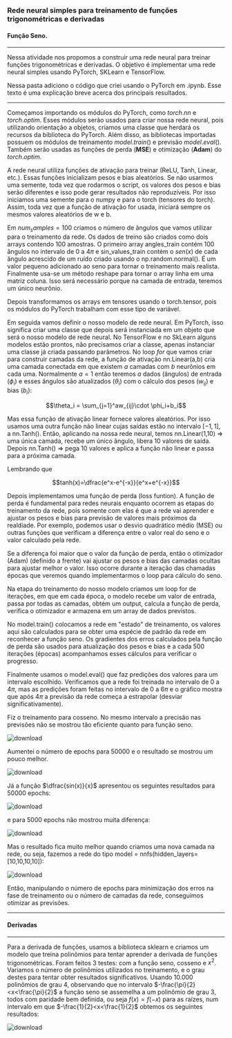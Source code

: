 ### Rede neural simples para treinamento de funções trigonométricas e derivadas
#### Função Seno.
---

Nessa atividade nos propomos a construir uma rede neural para treinar funções trigonométricas e derivadas. O objetivo é implementar uma rede neural simples usando PyTorch, SKLearn
e TensorFlow.

Nessa pasta adiciono o código que criei usando o PyTorch em .ipynb. Esse texto é uma explicação breve acerca dos principais resultados.

---

Começamos importando os módulos do PyTorch, como $torch.nn$ e $torch.optim$. Esses módulos serão usados para criar nossa rede neural, pois utilizando orientação a objetos,
criamos uma classe que herdará os recursos da biblioteca do PyTorch. Além disso, as bibliotecas importadas possuem os módulos de treinamento $model.train()$ e previsão $model.eval()$.
Também serão usadas as funções de perda (**MSE**) e otimização (**Adam**) do $torch.optim$.

A rede neural utiliza funções de ativação para treinar (ReLU, Tanh, Linear, etc.). Essas funções inicializam pesos e bias aleatórios.
Se não usarmos uma semente, toda vez que rodarmos o script, os valores dos pesos e bias serão diferentes e isso pode gerar resultados não reproduzíveis.
Por isso iniciamos uma semente para o numpy e para o torch (tensores do torch). Assim, toda vez que a função de ativação for usada, iniciará sempre os mesmos valores aleatórios de w e b.

Em $num_samples=100$ criamos o número de ângulos que vamos utilizar para o treinamento da rede. Os dados de treino são criados como dois arrays contendo 100 amostras. O primeiro array
angles_train contém 100 ângulos no intervalo de $0$ a $4\pi$ e sin_values_train contém o $sen(x)$ de cada ângulo acrescido de um ruído criado usando o np.random.normal(). É um valor pequeno
adicionado ao seno para tornar o treinamento mais realista. Finalmente usa-se um método reshape para tornar o array linha em uma matriz coluna. Isso será necessário porque na camada
de entrada, teremos um único neurônio.

Depois transformamos os arrays em tensores usando o torch.tensor, pois os módulos do PyTorch trabalham com esse tipo de variável.

Em seguida vamos definir o nosso modelo de rede neural. Em PyTorch, isso significa criar uma classe que depois será instanciada em um objeto que será o nosso modelo de rede neural.
No TensorFlow e no SkLearn alguns modelos estão prontos, não precisamos criar a classe, apenas instanciar uma classe já criada passando parâmetros. No loop $for$ que vamos criar para
construir camadas da rede, a função de ativação nn.Linear(a,b) cria uma camada conectada em que existem $a$ camadas com $b$ neurônios em cada uma.
Normalmente $a=1$ então teremos $a$ dados (ângulos) de entrada ($\phi_i$) e esses ângulos são atualizados ($\theta_i$) com o cálculo dos pesos ($w_{ij}$) e bias ($b_i$):

$$\theta_i = \sum_{j=1}^aw_{ij}\cdot \phi_i+b_i$$

Mas essa função de ativação linear fornece valores aleatórios. Por isso usamos uma outra função não linear cujas saídas estão no intervalo $[-1,1]$, a nn.Tanh(). Então,
aplicando na nossa rede neural, temos nn.Linear(1,10) $\Rightarrow$ uma única camada, recebe um único ângulo, libera 10 valores de saída. Depois nn.Tanh() $\Rightarrow$ pega 10 valores e aplica a função não linear e passa para a próxima camada.

Lembrando que

$$tanh(x)=\dfrac{e^x-e^{-x}}{e^x+e^{-x}}$$

Depois implementamos uma função de perda (loss funtion). A função de perda é fundamental para redes neurais enquanto ocorrem as etapas do treinamento da rede, pois somente com elas é que a rede vai aprender e ajustar
os pesos e bias para previsão de valores mais próximos da realdiade. Por exemplo, podemos usar o desvio quadrático médio (MSE) ou outras funções que verificam a diferença entre o valor real do seno e o valor
calculado pela rede.

Se a diferença foi maior que o valor da função de perda, então o otimizador (Adam) (definido a frente) vai ajustar os pesos e bias das camadas ocultas para ajustar melhor o valor.
Isso ocorre durante a iteração das chamadas épocas que veremos quando implementarmos o loop para cálculo do seno.

Na etapa do treinamento do nosso modelo criamos um loop for de iterações, em que em cada época, o modelo recebe um valor de entrada, passa por todas as camadas, obtém um output,
calcula a função de perda, verifica o otimizador e armazena em um array de dados previstos.

No model.train() colocamos a rede em "estado" de treinamento, os valores aqui são calculados para se obter uma espécie de padrão da rede em reconhecer a função seno. Os gradientes dos
erros calculados pela função de perda são usados para atualização dos pesos e bias e a cada $500$ iterações (épocas) acompanhamos esses cálculos para verificar o progresso.

Finalmente usamos o model.eval() que faz predições dos valores para um intervalo escolhido. Verificamos que a rede foi treinada no intervalo de $0$ a $4\pi$, mas as predições foram
feitas no intervalo de $0$ a $6\pi$ e o gráfico mostra que após $4\pi$ a previsão da rede começa a estrapolar (desviar significativamente).

Fiz o treinamento para cosseno. No mesmo intervalo a precisão nas previsões não se mostrou tão eficiente quanto para função seno.

![download](https://github.com/user-attachments/assets/5a51dcb8-1b59-4016-b35a-18499e5804bc)

Aumentei o número de epochs para $50000$ e o resultado se mostrou um pouco melhor.

![download](https://github.com/user-attachments/assets/266cb515-0b21-406c-81ef-b92c774fdabd)

Já a função $\dfrac{sin(x)}{x}$ apresentou os seguintes resultados para $50000$ epochs:

![download](https://github.com/user-attachments/assets/b4858b55-6af5-4641-a377-2451567d66d3)

e para $5000$ epochs não mostrou muita diferença:

![download](https://github.com/user-attachments/assets/c8123e10-6c12-428f-8020-35325a953ca3)

Mas o resultado fica muito melhor quando criamos uma nova camada na rede, ou seja, fazemos a rede do tipo model = nnfs(hidden_layers=[10,10,10,10]):

![download](https://github.com/user-attachments/assets/ca8ff861-fbb1-4dd4-a68f-6eda8d289708)

Então, manipulando o número de epochs para minimização dos erros na fase de treinamento ou o número de camadas da rede, conseguimos otimizar as previsões.

---

#### Derivadas

---
Para a derivada de funções, usamos a biblioteca sklearn e criamos um modelo que treina polinômios para tentar aprender a derivada de funções trigonométricas. Foram feitos 3 testes: com a função seno, cosseno e $x^2$. 
Variamos o número de polinômios utilizados no treinamento, e o grau destes para tentar obter resultados significativos. Usando 10.000 polinômios de grau 4, observando que no intervalo $-\frac{\pi}{2}<x<\frac{\pi}{2}$ a função seno se assemelha a um polinômio de grau 3, todos com paridade bem definida, ou seja $f(x)=f(-x)$ para as raízes, num intervalo
em que $-\frac{1}{2}<x<\frac{1}{2}$ obtemos os seguintes resultados:

![download](https://github.com/user-attachments/assets/1d678c9a-36b2-4de8-8957-1b24143d2751)



